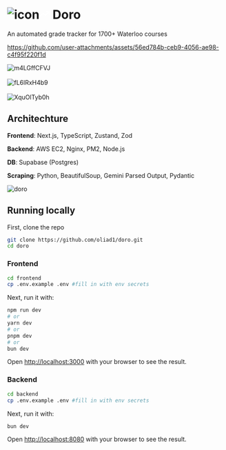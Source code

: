 # ![icon](https://github.com/user-attachments/assets/69bbb97c-9da4-42dc-8e21-6622172d6d4a)<svg xmlns="http://www.w3.org/2000/svg" width="24" height="24" viewBox="0 0 24 24" fill="none" stroke="white" stroke-width="2" stroke-linecap="round" stroke-linejoin="round" class="lucide lucide-trending-up-icon lucide-trending-up"><path d="M16 7h6v6"/><path d="m22 7-8.5 8.5-5-5L2 17"/></svg> Doro
An automated grade tracker for 1700+ Waterloo courses

https://github.com/user-attachments/assets/56ed784b-ceb9-4056-ae98-c4f95f220f1d

<img alt="m4LGffCFVJ" src="https://github.com/user-attachments/assets/d4bc90c5-a7de-4415-97dd-28a8f34336dc" />
<br/><br/>
<img alt="fL6lRxH4b9" src="https://github.com/user-attachments/assets/3d856740-152a-4163-9dd5-94e6781a4a6f" />
<br/><br/>
<img alt="XquOlTyb0h" src="https://github.com/user-attachments/assets/3be461b0-4967-4e04-94d9-07f05fcba48f" />

## Architechture
**Frontend**: Next.js, TypeScript, Zustand, Zod

**Backend**: AWS EC2, Nginx, PM2, Node.js

**DB**: Supabase (Postgres)

**Scraping**: Python, BeautifulSoup, Gemini Parsed Output, Pydantic

<img alt="doro" src="https://github.com/user-attachments/assets/1ddd87c3-d1f6-4dc7-90e1-9bd53a009fe4" />

## Running locally
First, clone the repo
```bash
git clone https://github.com/oliad1/doro.git
cd doro
```
### Frontend
```bash
cd frontend
cp .env.example .env #fill in with env secrets
```
Next, run it with:
```bash
npm run dev
# or
yarn dev
# or
pnpm dev
# or
bun dev
```

Open [http://localhost:3000](http://localhost:3000) with your browser to see the result.

### Backend
```bash
cd backend
cp .env.example .env #fill in with env secrets
```
Next, run it with:
```bash
bun dev
```

Open [http://localhost:8080](http://localhost:8080) with your browser to see the result.
